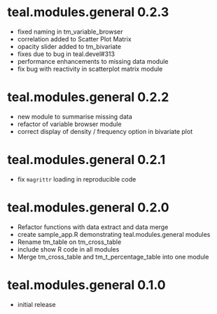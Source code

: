 # teal.modules.general 0.2.3

* fixed naming in tm_variable_browser
* correlation added to Scatter Plot Matrix
* opacity slider added to tm_bivariate
* fixes due to bug in teal.devel#313
* performance enhancements to missing data module
* fix bug with reactivity in scatterplot matrix module

# teal.modules.general 0.2.2

* new module to summarise missing data
* refactor of variable browser module
* correct display of density / frequency option in bivariate plot

# teal.modules.general 0.2.1

* fix `magrittr` loading in reproducible code

# teal.modules.general 0.2.0

* Refactor functions with data extract and data merge
* create sample_app.R demonstrating teal.modules.general modules
* Rename tm_table on tm_cross_table
* include show R code in all modules
* Merge tm_cross_table and tm_t_percentage_table into one module

# teal.modules.general 0.1.0

* initial release
